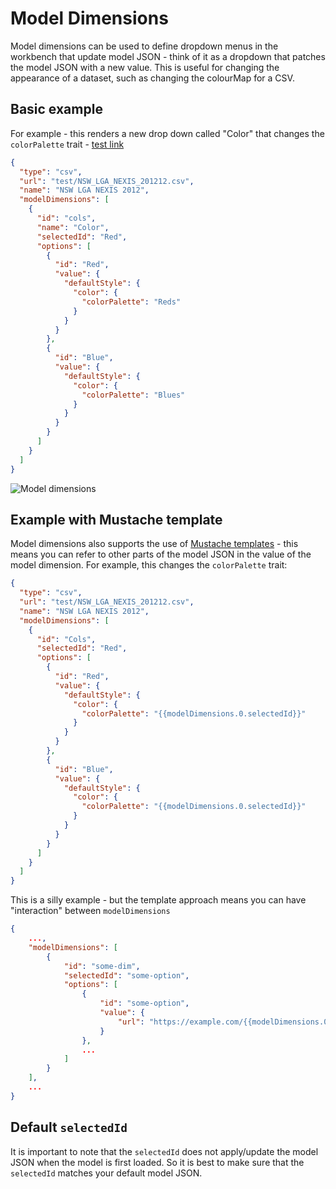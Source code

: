 # Model Dimensions

Model dimensions can be used to define dropdown menus in the workbench that update model JSON - think of it as a dropdown that patches the model JSON with a new value. This is useful for changing the appearance of a dataset, such as changing the colourMap for a CSV.

## Basic example

For example - this renders a new drop down called "Color" that changes the `colorPalette` trait - [test link](http://ci.terria.io/main/#clean&start={%22initSources%22%3A[{%22homeCamera%22%3A{%22north%22%3A-8%2C%22east%22%3A158%2C%22south%22%3A-45%2C%22west%22%3A109}%2C%22workbench%22%3A[%22test%22]%2C%22catalog%22%3A[{%22type%22%3A%22csv%22%2C%22url%22%3A%22test%2FNSW_LGA_NEXIS_201212.csv%22%2C%22name%22%3A%22NSWLGANEXIS2012%22%2C%22id%22%3A%22test%22%2C%22modelDimensions%22%3A[{%22id%22%3A%22cols%22%2C%22name%22%3A%22Color%22%2C%22selectedId%22%3A%22Red%22%2C%22options%22%3A[{%22id%22%3A%22Red%22%2C%22value%22%3A{%22defaultStyle%22%3A{%22color%22%3A{%22colorPalette%22%3A%22Reds%22}}}}%2C{%22id%22%3A%22Blue%22%2C%22value%22%3A{%22defaultStyle%22%3A{%22color%22%3A{%22colorPalette%22%3A%22Blues%22}}}}]}]}]}]})

```json
{
  "type": "csv",
  "url": "test/NSW_LGA_NEXIS_201212.csv",
  "name": "NSW LGA NEXIS 2012",
  "modelDimensions": [
    {
      "id": "cols",
      "name": "Color",
      "selectedId": "Red",
      "options": [
        {
          "id": "Red",
          "value": {
            "defaultStyle": {
              "color": {
                "colorPalette": "Reds"
              }
            }
          }
        },
        {
          "id": "Blue",
          "value": {
            "defaultStyle": {
              "color": {
                "colorPalette": "Blues"
              }
            }
          }
        }
      ]
    }
  ]
}
```

![Model dimensions](./img/model-dim.jpeg)

## Example with Mustache template

Model dimensions also supports the use of [Mustache templates](https://mustache.github.io/) - this means you can refer to other parts of the model JSON in the value of the model dimension. For example, this changes the `colorPalette` trait:

```json
{
  "type": "csv",
  "url": "test/NSW_LGA_NEXIS_201212.csv",
  "name": "NSW LGA NEXIS 2012",
  "modelDimensions": [
    {
      "id": "Cols",
      "selectedId": "Red",
      "options": [
        {
          "id": "Red",
          "value": {
            "defaultStyle": {
              "color": {
                "colorPalette": "{{modelDimensions.0.selectedId}}"
              }
            }
          }
        },
        {
          "id": "Blue",
          "value": {
            "defaultStyle": {
              "color": {
                "colorPalette": "{{modelDimensions.0.selectedId}}"
              }
            }
          }
        }
      ]
    }
  ]
}
```

This is a silly example - but the template approach means you can have "interaction" between `modelDimensions`

```json
{
    ...,
    "modelDimensions": [
        {
            "id": "some-dim",
            "selectedId": "some-option",
            "options": [
                {
                    "id": "some-option",
                    "value": {
                        "url": "https://example.com/{{modelDimensions.0.selectedId}}-and-{{modelDimensions.1.selectedId}}.geojson"
                    }
                },
                ...
            ]
        }
    ],
    ...
}
```

## Default `selectedId`

It is important to note that the `selectedId` does not apply/update the model JSON when the model is first loaded. So it is best to make sure that the `selectedId` matches your default model JSON.
